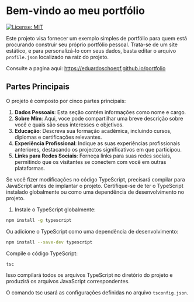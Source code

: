 # Bem-vindo ao meu portfólio
[![License: MIT](https://img.shields.io/badge/License-MIT-yellow.svg)](https://opensource.org/licenses/MIT)

Este projeto visa fornecer um exemplo simples de portfólio para quem está procurando construir seu próprio portfólio pessoal. Trata-se de um site estático, e para personalizá-lo com seus dados, basta editar o arquivo `profile.json` localizado na raiz do projeto.

Consulte a pagina aqui: https://eduardoschoepf.github.io/portfolio

## Partes Principais

O projeto é composto por cinco partes principais:

1. **Dados Pessoais**: Esta seção contém informações como nome e cargo.
2. **Sobre Mim**: Aqui, voce pode compartilhar uma breve descrição sobre você e quais são seus interesses e objetivos.
3. **Educação**: Descreva sua formação acadêmica, incluindo cursos, diplomas e certificações relevantes.
4. **Experiência Profissional**: Indique as suas experiências profissionais anteriores, destacando os projectos significativos em que participou.
5. **Links para Redes Sociais**: Forneça links para suas redes sociais, permitindo que os visitantes se conectem com você em outras plataformas.


Se você fizer modificações no código TypeScript, precisará compilar para JavaScript antes de implantar o projeto. Certifique-se de ter o TypeScript instalado globalmente ou como uma dependência de desenvolvimento no projeto.

1. Instale o TypeScript globalmente:

```bash
npm install -g typescript
```

Ou adicione o TypeScript como uma dependência de desenvolvimento:

```bash
npm install --save-dev typescript
```

Compile o código TypeScript:

```bash
tsc
```

Isso compilará todos os arquivos TypeScript no diretório do projeto e produzirá os arquivos JavaScript correspondentes.

O comando tsc usará as configurações definidas no arquivo `tsconfig.json`.
